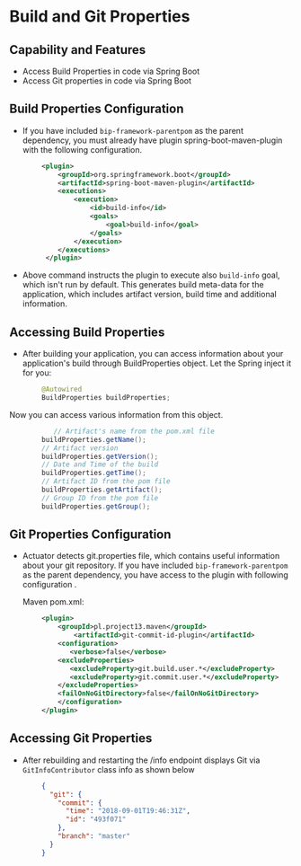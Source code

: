 # Build and Git Properties 

## Capability and Features
- Access Build Properties in code via Spring Boot
- Access Git properties in code via Spring Boot

## Build Properties Configuration
- If you have included `bip-framework-parentpom` as the parent dependency, you must already have plugin spring-boot-maven-plugin with the following configuration.

```xml
		<plugin>
			<groupId>org.springframework.boot</groupId>
			<artifactId>spring-boot-maven-plugin</artifactId>
			<executions>        
				<execution>            
					<id>build-info</id>            
					<goals>                
					    <goal>build-info</goal>            
					</goals>        
				</execution>    
			</executions>
		 </plugin>
```

 - Above command instructs the plugin to execute also `build-info` goal, which isn't run by default. This generates build meta-data for the application, which includes artifact version, build time and additional information.
 
## Accessing Build Properties
- After building your application, you can access information about your application's build through BuildProperties object. Let the Spring inject it for you:

```java
	    @Autowired
	    BuildProperties buildProperties;
```

   Now you can access various information from this object.

```java
	       // Artifact's name from the pom.xml file
		buildProperties.getName();
		// Artifact version
		buildProperties.getVersion();
		// Date and Time of the build
		buildProperties.getTime();
		// Artifact ID from the pom file
		buildProperties.getArtifact();
		// Group ID from the pom file
		buildProperties.getGroup();
```

## Git Properties Configuration
- Actuator detects git.properties file, which contains useful information about your git repository. If you have included `bip-framework-parentpom` as the parent dependency, you have access to the plugin with following configuration .

   Maven pom.xml:

```xml
		<plugin>
		    <groupId>pl.project13.maven</groupId>
	            <artifactId>git-commit-id-plugin</artifactId>
		    <configuration>
		       <verbose>false</verbose>
			<excludeProperties>
			   <excludeProperty>git.build.user.*</excludeProperty>
			   <excludeProperty>git.commit.user.*</excludeProperty>
			</excludeProperties>
			<failOnNoGitDirectory>false</failOnNoGitDirectory>
		    </configuration>
		</plugin>
```

## Accessing Git Properties	
- After rebuilding and restarting the /info endpoint displays Git via `GitInfoContributor` class info as shown below

```json
		{
		  "git": {
		    "commit": {
		      "time": "2018-09-01T19:46:31Z",
		      "id": "493f071"
		    },
		    "branch": "master"
		  }
		}
```
